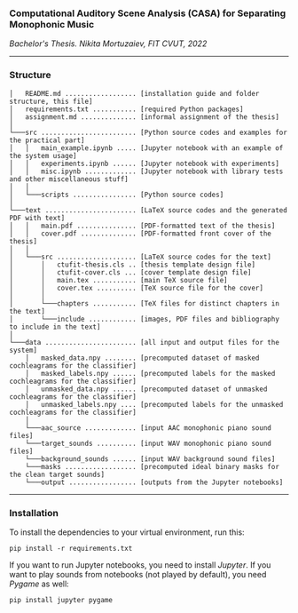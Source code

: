 ### Computational Auditory Scene Analysis (CASA) for Separating Monophonic Music

*Bachelor's Thesis. Nikita Mortuzaiev, FIT CVUT, 2022*

---

### Structure

```
│   README.md .................. [installation guide and folder structure, this file]
│   requirements.txt ........... [required Python packages]
│   assignment.md .............. [informal assignment of the thesis]
│
└───src ........................ [Python source codes and examples for the practical part]
│   │   main_example.ipynb ..... [Jupyter notebook with an example of the system usage]
│   │   experiments.ipynb ...... [Jupyter notebook with experiments]
│   │   misc.ipynb ............. [Jupyter notebook with library tests and other miscellaneous stuff]
│   │
│   └───scripts ................ [Python source codes]
│   
└───text ....................... [LaTeX source codes and the generated PDF with text]
│   │   main.pdf ............... [PDF-formatted text of the thesis]
│   │   cover.pdf .............. [PDF-formatted front cover of the thesis]
│   │
│   └───src .................... [LaTeX source codes for the text]
│       │   ctufit-thesis.cls .. [thesis template design file]
│       │   ctufit-cover.cls ... [cover template design file]
│       │   main.tex ........... [main TeX source file]
│       │   cover.tex .......... [TeX source file for the cover]
│       │
│       └───chapters ........... [TeX files for distinct chapters in the text]
│       └───include ............ [images, PDF files and bibliography to include in the text]
│
└───data ....................... [all input and output files for the system]
    │   masked_data.npy ........ [precomputed dataset of masked cochleagrams for the classifier]
    │   masked_labels.npy ...... [precomputed labels for the masked cochleagrams for the classifier]
    │   unmasked_data.npy ...... [precomputed dataset of unmasked cochleagrams for the classifier]
    │   unmasked_labels.npy .... [precomputed labels for the unmasked cochleagrams for the classifier]
    │
    └───aac_source ............. [input AAC monophonic piano sound files]    
    └───target_sounds .......... [input WAV monophonic piano sound files]
    └───background_sounds ...... [input WAV background sound files]
    └───masks .................. [precomputed ideal binary masks for the clean target sounds]
    └───output ................. [outputs from the Jupyter notebooks]

```
---

### Installation

To install the dependencies to your virtual environment, run this:

`pip install -r requirements.txt`

If you want to run Jupyter notebooks, you need to install *Jupyter*. If you want to play sounds from notebooks (not played by default), you need *Pygame* as well:

`pip install jupyter pygame`
